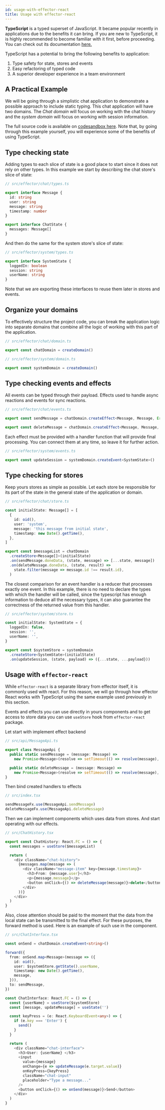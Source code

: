 ```yaml
---
id: usage-with-effector-react
title: Usage with effector-react
---
```


**TypeScript** is a typed superset of JavaScript. It became popular
recently in applications due to the benefits it can bring. If you are new to
TypeScript, it is highly recommended to become familiar with it first, before
proceeding. You can check out its documentation
[here.](https://www.typescriptlang.org/docs/handbook/typescript-in-5-minutes.html)

TypeScript has a potential to bring the following benefits to application:

1. Type safety for state, stores and events
2. Easy refactoring of typed code
3. A superior developer experience in a team environment

## A Practical Example

We will be going through a simplistic chat application to demonstrate a
possible approach to include static typing. This chat application will have
two domains. The _Chat domain_ will focus on working with the chat history and
the _system domain_ will focus on working with session information.

The full source code is available on
[codesandbox here](https://codesandbox.io/s/github/Laiff/react-ts-effector-example).
Note that, by going through this example yourself, you will experience some of
the benefits of using TypeScript.

## Type checking state

Adding types to each slice of state is a good place to start since it does
not rely on other types. In this example we start by describing
the chat store's slice of state:

```typescript
// src/effector/chat/types.ts

export interface Message {
  id: string
  user: string
  message: string
  timestamp: number
}

export interface ChatState {
  messages: Message[]
}
```

And then do the same for the system store's slice of state:

```typescript
// src/effector/system/types.ts

export interface SystemState {
  loggedIn: boolean
  session: string
  userName: string
}
```

Note that we are exporting these interfaces to reuse them later in stores and
events.

## Organize your domains

To effectively structure the project code, you can break the application
logic into separate domains that combine all the logic of working with this
part of the application.

```typescript
// src/effector/chat/domain.ts

export const chatDomain = createDomain()
```

```typescript
// src/effector/system/domain.ts

export const systemDomain = createDomain()
```

## Type checking events and effects

All events can be typed through their payload. Effects used to handle async
reactions and events for sync reactions.

```typescript
// src/effector/chat/events.ts

export const sendMessage = chatDomain.createEffect<Message, Message, Error>()

export const deleteMessage = chatDomain.createEffect<Message, Message, Error>()
```

Each effect must be provided with a handler function that will provide final
processing. You can connect them at any time, so leave it for further action.

```typescript
// src/effector/system/events.ts

export const updateSession = systemDomain.createEvent<SystemState>()
```

## Type checking for stores

Keep yours stores as simple as possible. Let each store be responsible for its
part of the state in the general state of the application or domain.

```typescript
// src/effector/chat/store.ts

const initialState: Message[] = [
  {
    id: oid(),
    user: 'system',
    message: 'this message from initial state',
    timestamp: new Date().getTime(),
  },
]

export const $messageList = chatDomain
  .createStore<Message[]>(initialState)
  .on(sendMessage.doneData, (state, message) => [...state, message])
  .on(deleteMessage.doneData, (state, result) =>
    state.filter(message => message.id !== result.id),
  )
```

The closest comparison for an event handler is a reducer that processes exactly
one event. In this example, there is no need to declare the types with which
the handler will be called, since the typescript has enough information to deduce
all the necessary types, it can also guarantee the correctness of the returned
value from this handler.

```typescript
// src/effector/system/store.ts

const initialState: SystemState = {
  loggedIn: false,
  session: '',
  userName: '',
}

export const $systemStore = systemDomain
  .createStore<SystemState>(initialState)
  .on(updateSession, (state, payload) => ({...state, ...payload}))
```

## Usage with `effector-react`

While `effector-react` is a separate library from effector itself, it is commonly
used with react. For this reason, we will go through how effector React
works with TypeScript using the same example used previously in this section.

Events and effects you can use directly in yours components and to get access
to store data you can use `useStore` hook from `effector-react` package.

Let start with implement effect backend

```typescript
// src/api/MessageApi.ts

export class MessageApi {
  public static sendMessage = (message: Message) =>
    new Promise<Message>(resolve => setTimeout(() => resolve(message), 2000))

  public static deleteMessage = (message: Message) =>
    new Promise<Message>(resolve => setTimeout(() => resolve(message), 2000))
}
```

Then bind created handlers to effects

```typescript
// src/index.tsx

sendMessageFx.use(MessageApi.sendMessage)
deleteMessageFx.use(MessageApi.deleteMessage)
```

Then we can implement components which uses data from stores. And start
operating with our effects.

```typescript jsx
// src/ChatHistory.tsx

export const ChatHistory: React.FC = () => {
  const messages = useStore($messageList)

  return (
    <div className="chat-history">
      {messages.map(message => (
        <div className="message-item" key={message.timestamp}>
          <h3>From: {message.user}</h3>
          <p>{message.message}</p>
          <button onClick={() => deleteMessage(message)}>delete</button>
        </div>
      ))}
    </div>
  )
}
```

Also, close attention should be paid to the moment that the data from the
local state can be transmitted to the final effect. For these purposes,
the forward method is used. Here is an example of such use in the component.

```typescript jsx
// src/ChatInterface.tsx

const onSend = chatDomain.createEvent<string>()

forward({
  from: onSend.map<Message>(message => ({
    id: oid(),
    user: $systemStore.getState().userName,
    timestamp: new Date().getTime(),
    message,
  })),
  to: sendMessage,
})

const ChatInterface: React.FC = () => {
  const {userName} = useStore($systemStore)
  const [message, updateMessage] = useState('')

  const keyPress = (e: React.KeyboardEvent<any>) => {
    if (e.key === 'Enter') {
      send()
    }
  }

  return (
    <div className="chat-interface">
      <h3>User: {userName} </h3>
      <input
        value={message}
        onChange={e => updateMessage(e.target.value)}
        onKeyPress={keyPress}
        className="chat-input"
        placeholder="Type a message..."
      />
      <button onClick={() => onSend(message)}>Send</button>
    </div>
  )
}
```
